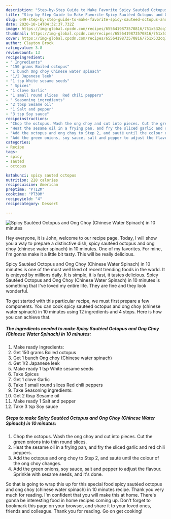 ```yaml
---
description: "Step-by-Step Guide to Make Favorite Spicy Sautéed Octopus and Ong Choy (Chinese Water Spinach) in 10 minutes"
title: "Step-by-Step Guide to Make Favorite Spicy Sautéed Octopus and Ong Choy (Chinese Water Spinach) in 10 minutes"
slug: 649-step-by-step-guide-to-make-favorite-spicy-sauteed-octopus-and-ong-choy-chinese-water-spinach-in-10-minutes
date: 2020-10-14T04:32:37.732Z
image: https://img-global.cpcdn.com/recipes/6556419873570816/751x532cq70/spicy-sauteed-octopus-and-ong-choy-chinese-water-spinach-in-10-minutes-recipe-main-photo.jpg
thumbnail: https://img-global.cpcdn.com/recipes/6556419873570816/751x532cq70/spicy-sauteed-octopus-and-ong-choy-chinese-water-spinach-in-10-minutes-recipe-main-photo.jpg
cover: https://img-global.cpcdn.com/recipes/6556419873570816/751x532cq70/spicy-sauteed-octopus-and-ong-choy-chinese-water-spinach-in-10-minutes-recipe-main-photo.jpg
author: Clayton Brock
ratingvalue: 3.8
reviewcount: 13
recipeingredient:
- " Ingredients"
- "150 grams Boiled octopus"
- "1 bunch Ong choy Chinese water spinach"
- "1/2 Japanese leek"
- "1 tsp White sesame seeds"
- " Spices"
- "1 clove Garlic"
- "1 small round slices  Red chili peppers"
- " Seasoning ingredients"
- "2 tbsp Sesame oil"
- "1 Salt and pepper"
- "3 tsp Soy sauce"
recipeinstructions:
- "Chop the octopus. Wash the ong choy and cut into pieces. Cut the green onions into thin round slices."
- "Heat the sesame oil in a frying pan, and fry the sliced garlic and red chili peppers."
- "Add the octopus and ong choy to Step 2, and sauté until the colour of the ong choy changes."
- "Add the green onions, soy sauce, salt and pepper to adjust the flavour. Sprinkle with sesame seeds, and it&#39;s done."
categories:
- Recipe
tags:
- spicy
- sauted
- octopus

katakunci: spicy sauted octopus 
nutrition: 228 calories
recipecuisine: American
preptime: "PT12M"
cooktime: "PT39M"
recipeyield: "4"
recipecategory: Dessert

---
```



![Spicy Sautéed Octopus and Ong Choy (Chinese Water Spinach) in 10 minutes](https://img-global.cpcdn.com/recipes/6556419873570816/751x532cq70/spicy-sauteed-octopus-and-ong-choy-chinese-water-spinach-in-10-minutes-recipe-main-photo.jpg)

Hey everyone, it is John, welcome to our recipe page. Today, I will show you a way to prepare a distinctive dish, spicy sautéed octopus and ong choy (chinese water spinach) in 10 minutes. One of my favorites. For mine, I'm gonna make it a little bit tasty. This will be really delicious.



Spicy Sautéed Octopus and Ong Choy (Chinese Water Spinach) in 10 minutes is one of the most well liked of recent trending foods in the world. It is enjoyed by millions daily. It is simple, it is fast, it tastes delicious. Spicy Sautéed Octopus and Ong Choy (Chinese Water Spinach) in 10 minutes is something that I've loved my entire life. They are fine and they look wonderful.


To get started with this particular recipe, we must first prepare a few components. You can cook spicy sautéed octopus and ong choy (chinese water spinach) in 10 minutes using 12 ingredients and 4 steps. Here is how you can achieve that.

<!--inarticleads1-->

##### The ingredients needed to make Spicy Sautéed Octopus and Ong Choy (Chinese Water Spinach) in 10 minutes:

1. Make ready  Ingredients:
1. Get 150 grams Boiled octopus
1. Get 1 bunch Ong choy (Chinese water spinach)
1. Get 1/2 Japanese leek
1. Make ready 1 tsp White sesame seeds
1. Take  Spices
1. Get 1 clove Garlic
1. Take 1 small round slices  Red chili peppers
1. Take  Seasoning ingredients:
1. Get 2 tbsp Sesame oil
1. Make ready 1 Salt and pepper
1. Take 3 tsp Soy sauce




<!--inarticleads2-->

##### Steps to make Spicy Sautéed Octopus and Ong Choy (Chinese Water Spinach) in 10 minutes:

1. Chop the octopus. Wash the ong choy and cut into pieces. Cut the green onions into thin round slices.
1. Heat the sesame oil in a frying pan, and fry the sliced garlic and red chili peppers.
1. Add the octopus and ong choy to Step 2, and sauté until the colour of the ong choy changes.
1. Add the green onions, soy sauce, salt and pepper to adjust the flavour. Sprinkle with sesame seeds, and it&#39;s done.




So that is going to wrap this up for this special food spicy sautéed octopus and ong choy (chinese water spinach) in 10 minutes recipe. Thank you very much for reading. I'm confident that you will make this at home. There's gonna be interesting food in home recipes coming up. Don't forget to bookmark this page on your browser, and share it to your loved ones, friends and colleague. Thank you for reading. Go on get cooking!

